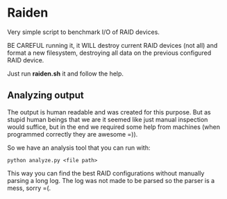 # Raiden

Very simple script to benchmark I/O of RAID devices.

BE CAREFUL running it, it WILL destroy current RAID devices (not all)
and format a new filesystem, destroying all data on the
previous configured RAID device.

Just run **raiden.sh** it and follow the help.

## Analyzing output

The output is human readable and was created for this purpose.
But as stupid human beings that we are it seemed like just
manual inspection would suffice, but in the end we required
some help from machines (when programmed correctly they are
awesome =)).

So we have an analysis tool that you can run with:

```
python analyze.py <file path>
```

This way you can find the best RAID configurations without
manually parsing a long log. The log was not made to be
parsed so the parser is a mess, sorry =(.
